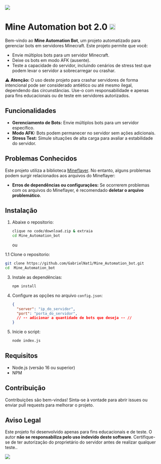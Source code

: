 <img src='https://github.com/user-attachments/assets/2114d4c5-4a42-4d45-9ad8-8fa52e1d4b05'>

# Mine Automation bot 2.0 <img src='https://github.com/user-attachments/assets/2b4862df-a4fd-4491-9aaf-3b0dba477f3d' width=20>

Bem-vindo ao **Mine Automation Bot**, um projeto automatizado para gerenciar bots em servidores Minecraft. Este projeto permite que você:

- Envie múltiplos bots para um servidor Minecraft.
- Deixe os bots em modo AFK (ausente).
- Teste a capacidade do servidor, incluindo cenários de stress test que podem levar o servidor a sobrecarregar ou crashar.

⚠️ **Atenção:** O uso deste projeto para crashar servidores de forma intencional pode ser considerado antiético ou até mesmo ilegal, dependendo das circunstâncias. Use-o com responsabilidade e apenas para fins educacionais ou de teste em servidores autorizados.

## Funcionalidades

- **Gerenciamento de Bots:** Envie múltiplos bots para um servidor específico.
- **Modo AFK:** Bots podem permanecer no servidor sem ações adicionais.
- **Stress Test:** Simule situações de alta carga para avaliar a estabilidade do servidor.

## Problemas Conhecidos

Este projeto utiliza a biblioteca [Mineflayer](https://github.com/PrismarineJS/mineflayer). No entanto, alguns problemas podem surgir relacionados aos arquivos do Mineflayer:

- **Erros de dependências ou configurações:** Se ocorrerem problemas com os arquivos do Mineflayer, é recomendado **deletar o arquivo problemático**.

## Instalação

1. Abaixe o repositorio:
   ```bash
   clique no code/download.zip & extraia
   cd Mine_Automation_bot
   ```
   
   ou
   
1.1 Clone o repositorio:
   ```bash
   git clone https://github.com/GabrielNat1/Mine_Automation_bot.git
   cd  Mine_Automation_bot
   ```

3. Instale as dependências:
   ```bash
   npm install
   ```

4. Configure as opções no arquivo `config.json`:
   ```json
   {
     "server": "ip_do_servidor",
     "port": "porta_do_servidor",
     // -- adicionar a quantidade de bots que deseja -- //
   }
   ```

5. Inicie o script:
   ```bash
   node index.js
   ```

## Requisitos

- Node.js (versão 16 ou superior)
- NPM

## Contribuição

Contribuições são bem-vindas! Sinta-se à vontade para abrir issues ou enviar pull requests para melhorar o projeto.

## Aviso Legal

Este projeto foi desenvolvido apenas para fins educacionais e de teste. O autor **não se responsabiliza pelo uso indevido deste software**. Certifique-se de ter autorização do proprietário do servidor antes de realizar qualquer teste..

<img src='https://github.com/user-attachments/assets/2114d4c5-4a42-4d45-9ad8-8fa52e1d4b05'>
